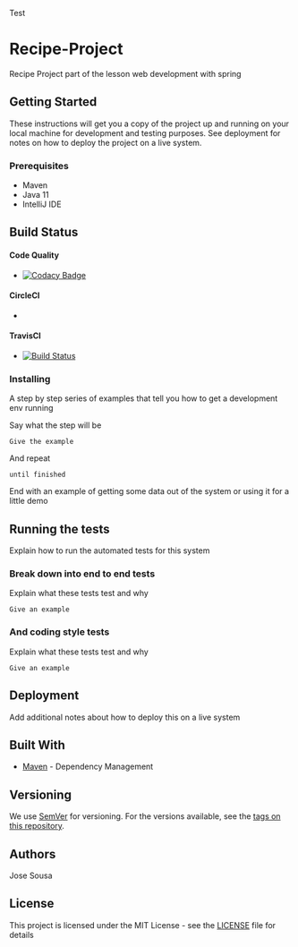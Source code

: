 Test

# Recipe-Project

Recipe Project part of the lesson web development with spring

## Getting Started

These instructions will get you a copy of the project up and running on your local machine for development and testing purposes. See deployment for notes on how to deploy the project on a live system.

### Prerequisites

- Maven
- Java 11
- IntelliJ IDE 

## Build Status

#### Code Quality
* [![Codacy Badge](https://app.codacy.com/project/badge/Grade/184b8e4e3c344094b599e2a4fe811951)](https://www.codacy.com/manual/josousa82/Recipe-Project/dashboard?utm_source=github.com&amp;utm_medium=referral&amp;utm_content=josousa82/Recipe-Project&amp;utm_campaign=Badge_Grade)

#### CircleCI
* [![<CircleCI>](https://circleci.com/gh/josousa82/Recipe-Project.svg?style=shield)](https://circleci.com/gh/josousa82/Recipe-Project)
  
#### TravisCI
* [![Build Status](https://travis-ci.com/josousa82/Recipe-Project.svg?branch=master)](https://travis-ci.com/josousa82/Recipe-Project)

### Installing

A step by step series of examples that tell you how to get a development env running

Say what the step will be

```
Give the example
```

And repeat

```
until finished
```

End with an example of getting some data out of the system or using it for a little demo

## Running the tests

Explain how to run the automated tests for this system

### Break down into end to end tests

Explain what these tests test and why

```
Give an example
```

### And coding style tests

Explain what these tests test and why

```
Give an example
```

## Deployment

Add additional notes about how to deploy this on a live system

## Built With
  
* [Maven](https://maven.apache.org/) - Dependency Management


## Versioning

We use [SemVer](http://semver.org/) for versioning. For the versions available, see the [tags on this repository](https://github.com/your/project/tags). 

## Authors

Jose Sousa

## License

This project is licensed under the MIT License - see the [LICENSE](LICENSE) file for details

